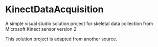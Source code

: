# KinectDataAcquisition
A simple visual studio solution project for skeletal data collection from Microsoft Kinect sensor version 2

This solution project is adapted from another source.

